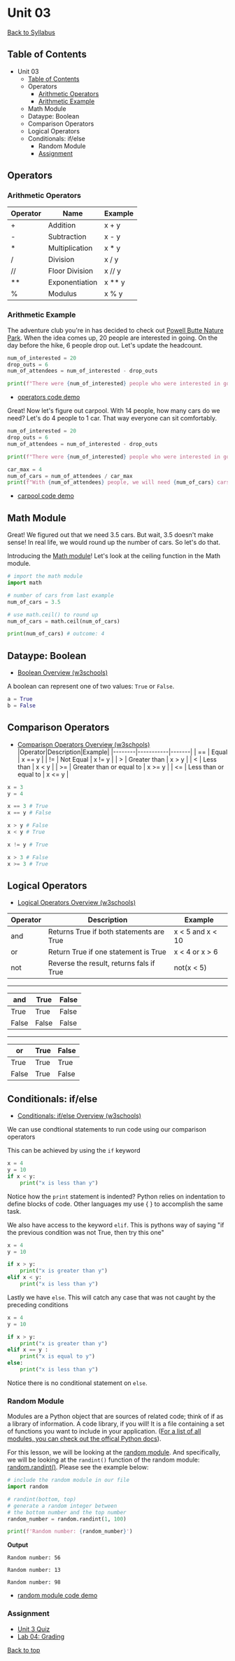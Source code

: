 # <a id="top"><a>Unit 03

[Back to Syllabus](../README.md)

## Table of Contents

- [<a id="top"><a>Unit 03](#a-idtopaunit-03)
  - [Table of Contents](#table-of-contents)
  - [<a id="operators"></a>Operators](#operators)
    - [Arithmetic Operators](#arithmetic-operators)
    - [Arithmetic Example](#arithmetic-example)
  - [<a id="math"> Math Module</a>](#-math-module)
  - [<a id="boolean"></a>Dataype: Boolean](#dataype-boolean)
  - [<a id="comparison"></a>Comparison Operators](#comparison-operators)
  - [<a id="logical"></a>Logical Operators](#logical-operators)
  - [<a id="conditionals"></a>Conditionals: if/else](#conditionals-ifelse)
    - [<a id="random"></a>Random Module](#random-module)
    - [Assignment](#assignment)

## <a id="operators"></a>Operators

### Arithmetic Operators

| Operator | Name           | Example  |
| -------- | -------------- | -------- |
| +        | Addition       | x + y    |
| -        | Subtraction    | x - y    |
| \*       | Multiplication | x \* y   |
| /        | Division       | x / y    |
| //       | Floor Division | x // y   |
| \*\*     | Exponentiation | x \*\* y |
| %        | Modulus        | x % y    |

### Arithmetic Example

The adventure club you're in has decided to check out [Powell Butte Nature Park](https://www.portlandoregon.gov/parks/finder/index.cfm?action=ViewPark&PropertyID=528). When the idea comes up, 20 people are interested in going. On the day before the hike, 6 people drop out. Let's update the headcount.

```python
num_of_interested = 20
drop_outs = 6
num_of_attendees = num_of_interested - drop_outs

print(f"There were {num_of_interested} people who were interested in going hiking but {drop_outs} have changed their mind. The total number of people going is now {num_of_attendees}.")
```

- [operators code demo](https://repl.it/@pdxadmin/operators)

Great! Now let's figure out carpool. With 14 people, how many cars do we need? Let's do 4 people to 1 car. That way everyone can sit comfortably.

```python
num_of_interested = 20
drop_outs = 6
num_of_attendees = num_of_interested - drop_outs

print(f"There were {num_of_interested} people who were interested in going hiking but {drop_outs} have changed their mind. The total number of people going is now {num_of_attendees}.")

car_max = 4
num_of_cars = num_of_attendees / car_max
print(f"With {num_of_attendees} people, we will need {num_of_cars} cars.")
```

- [carpool code demo](https://repl.it/@pdxadmin/operators2)

## <a id="math"> Math Module</a>

Great! We figured out that we need 3.5 cars. But wait, 3.5 doesn't make sense! In real life, we would round up the number of cars. So let's do that.

Introducing the [Math module](https://docs.python.org/3/library/math.html)! Let's look at the ceiling function in the Math module.

```python
# import the math module
import math

# number of cars from last example
num_of_cars = 3.5

# use math.ceil() to round up
num_of_cars = math.ceil(num_of_cars)

print(num_of_cars) # outcome: 4
```

## <a id="boolean"></a>Dataype: Boolean

- [Boolean Overview (w3schools)](https://www.w3schools.com/python/python_booleans.asp)

A boolean can represent one of two values: `True` or `False`.

```python
a = True
b = False
```

## <a id="comparison"></a>Comparison Operators

- [Comparison Operators Overview (w3schools)](https://www.w3schools.com/python/python_operators.asp)
  |Operator|Description|Example|
  |--------|-----------|-------|
  | == | Equal | x == y |
  | != | Not Equal | x != y |
  | > | Greater than | x > y |
  | < | Less than | x < y |
  | >= | Greater than or equal to | x >= y |
  | <= | Less than or equal to | x <= y |

```python
x = 3
y = 4

x == 3 # True
x == y # False

x > y # False
x < y # True

x != y # True

x > 3 # False
x >= 3 # True

```

## <a id="logical"></a>Logical Operators

- [Logical Operators Overview (w3schools)](https://www.w3schools.com/python/python_operators.asp)

| Operator | Description                              | Example          |
| -------- | ---------------------------------------- | ---------------- |
| and      | Returns True if both statements are True | x < 5 and x < 10 |
| or       | Return True if one statement is True     | x < 4 or x > 6   |
| not      | Reverse the result, returns fals if True | not(x < 5)       |

---

| and   | True  | False |
| ----- | ----- | ----- |
| True  | True  | False |
| False | False | False |

---

| or    | True | False |
| ----- | ---- | ----- |
| True  | True | True  |
| False | True | False |

## <a id="conditionals"></a>Conditionals: if/else

- [Conditionals: if/else Overview (w3schools)](https://www.w3schools.com/python/python_conditions.asp)

We can use condtional statements to run code using our comparison operators

This can be achieved by using the `if` keyword

```python
x = 4
y = 10
if x < y:
    print("x is less than y")
```

Notice how the `print` statement is indented? Python relies on indentation to define blocks of code. Other languages my use { } to accomplish the same task.

We also have access to the keyword `elif`. This is pythons way of saying "if the previous condition was not True, then try this one"

```python
x = 4
y = 10

if x > y:
    print("x is greater than y")
elif x < y:
    print("x is less than y")

```

Lastly we have `else`. This will catch any case that was not caught by the preceding conditions

```python
x = 4
y = 10

if x > y:
    print("x is greater than y")
elif x == y :
    print("x is equal to y")
else:
    print("x is less than y")
```

Notice there is no conditional statement on `else`.

### <a id="random"></a>Random Module

Modules are a Python object that are sources of related code; think of if as a library of information. A code library, if you will! It is a file containing a set of functions you want to include in your application. ([For a list of all modules, you can check out the offical Python docs](https://docs.python.org/3/py-modindex.html)).

For this lesson, we will be looking at the [random module](https://pynative.com/python-random-module/). And specifically, we will be looking at the `randint()` function of the random module: [random.randint()](https://www.w3schools.com/python/ref_random_randint.asp). Please see the example below:

```python
# include the random module in our file
import random

# randint(bottom, top)
# generate a random integer between
# the bottom number and the top number
random_number = random.randint(1, 100)

print(f'Random number: {random_number}')

```

**Output**

    Random number: 56

    Random number: 13

    Random number: 98

- [random module code demo](https://repl.it/@pdxadmin/random)

### Assignment

- [Unit 3 Quiz](https://forms.gle/2F7BuDH5vRKUZCUB6)
- [Lab 04: Grading](/labs/grading.md)

[Back to top](#top)
